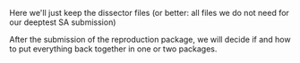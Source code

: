 Here we'll just keep the dissector files 
(or better: all files we do not need for our deeptest SA submission)

After the submission of the reproduction package, 
we will decide if and how to put everything back together
in one or two packages.